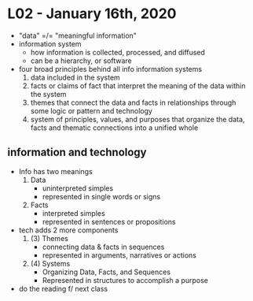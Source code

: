 # L02 - January 16th, 2020

- "data" =/= "meaningful information"
- information system
	- how information is collected, processed, and diffused
	- can be a hierarchy, or software
- four broad principles behind all info information systems
	1) data included in the system
	1) facts or claims of fact that interpret the meaning of the data within the system
	1) themes that connect the data and facts in relationships through some logic or pattern and technology
	1) system of principles, values, and purposes that organize the data, facts and thematic connections into a unified whole

## information and technology

- Info has two meanings
	1) Data
		- uninterpreted simples
		- represented in single words or signs
	1) Facts
		- interpreted simples
		- represented in sentences or propositions  
- tech adds 2 more components
	1) (3) Themes
		- connecting data & facts in sequences
		- represented in arguments, narratives or actions
	1) (4) Systems
		- Organizing Data, Facts, and Sequences
		- Represented in structures to accomplish a purpose
- do the reading f/ next class